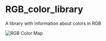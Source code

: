 # RGB_color_library
A library with information about colors in RGB


![RGB Color Map](http://imgs.xkcd.com/blag/satfaces_map_huge.png)

